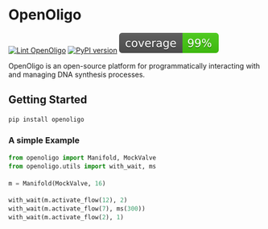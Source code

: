 # OpenOligo

[![Lint OpenOligo](https://github.com/TechnocultureResearch/OpenOligo/actions/workflows/lint.yaml/badge.svg)](https://github.com/TechnocultureResearch/OpenOligo/actions/workflows/lint.yaml) 
[![PyPI version](https://badge.fury.io/py/openoligo.svg)](https://badge.fury.io/py/openoligo)
![Coverage](./.github/coverage.svg)

OpenOligo is an open-source platform for programmatically interacting with and managing DNA synthesis processes.

## Getting Started
```sh
pip install openoligo
```

### A simple Example

```py
from openoligo import Manifold, MockValve
from openoligo.utils import with_wait, ms

m = Manifold(MockValve, 16)

with_wait(m.activate_flow(12), 2)
with_wait(m.activate_flow(7), ms(300))
with_wait(m.activate_flow(2), 1)
```
